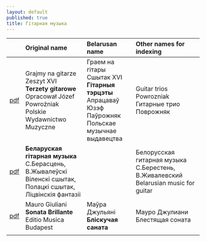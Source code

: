 ```yaml
---
layout: default
published: true
title: Гітарная музыка
---
```




|  | Original name| Belarusan name    | Other names for indexing |
|:-------------|:------------------|:------|:----|
| [pdf](assets/ноты/Terzety.pdf)           | Grajmy na gitarze<br> Zeszyt XVI<br>**Terzety gitarowe**<br>Opracował Józef Powroźniak<br>Polskie Wydawnictwo Muzyczne | Граем на гітары<br>Сшытак  XVI<br>**Гітарныя тэрцэты**<br>Апрацаваў Юзэф Паўрожняк<br>Польскае музычнае выдавецтва  | Guitar trios Powrozniak  Гитарные трио Поврожняк    |
| [pdf](assets/ноты/2-Bielaruskaja-Hitarnaja-muzyka.pdf)      |    **Беларуская гітарная музыка**<br>С.Берасцень, В.Жывалеўскі<br>Віленскі сшытак, Полацкі сшытак, Ліцвінскія фантазіі  |   |  Белорусская гитарная музыка<br>С.Берестень, В.Живалевский Belarusian music for guitar   |
|  [pdf](assets/ноты/Giuliani-Sonata-Brillante2.pdf)           |  Mauro Giuliani<br>**Sonata Brillante**<br>Editio Musica Budapest    |  Маўра Джульяні<br>**Бліскучая саната**      | Мауро Джулиани Блестящая соната      |
|              |                   |       |     |
 

